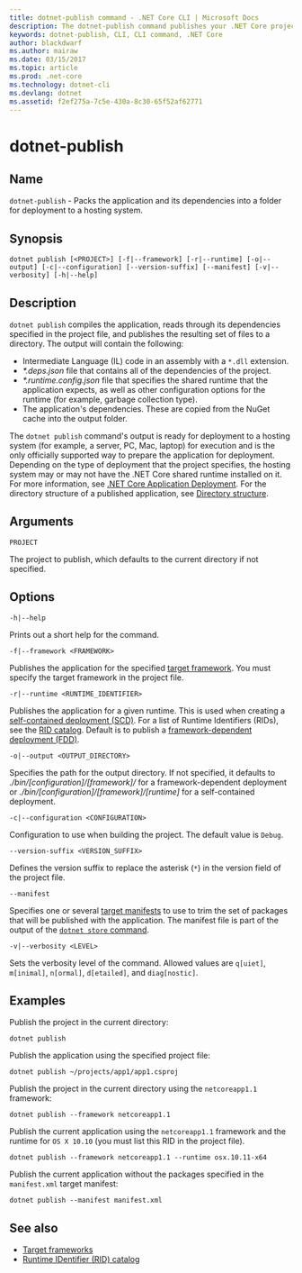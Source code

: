 ```yaml
---
title: dotnet-publish command - .NET Core CLI | Microsoft Docs
description: The dotnet-publish command publishes your .NET Core project into a directory. 
keywords: dotnet-publish, CLI, CLI command, .NET Core
author: blackdwarf
ms.author: mairaw
ms.date: 03/15/2017
ms.topic: article
ms.prod: .net-core
ms.technology: dotnet-cli
ms.devlang: dotnet
ms.assetid: f2ef275a-7c5e-430a-8c30-65f52af62771
---
```


# dotnet-publish

## Name

`dotnet-publish` - Packs the application and its dependencies into a folder for deployment to a hosting system.

## Synopsis

`dotnet publish [<PROJECT>] [-f|--framework] [-r|--runtime] [-o|--output] [-c|--configuration] [--version-suffix] [--manifest] [-v|--verbosity] [-h|--help]`

## Description

`dotnet publish` compiles the application, reads through its dependencies specified in the project file, and publishes the resulting set of files to a directory. The output will contain the following:

* Intermediate Language (IL) code in an assembly with a `*.dll` extension.
* *\*.deps.json* file that contains all of the dependencies of the project.
* *\*.runtime.config.json* file that specifies the shared runtime that the application expects, as well as other configuration options for the runtime (for example, garbage collection type).
* The application's dependencies. These are copied from the NuGet cache into the output folder.

The `dotnet publish` command's output is ready for deployment to a hosting system (for example, a server, PC, Mac, laptop) for execution and is the only officially supported way to prepare the application for deployment. Depending on the type of deployment that the project specifies, the hosting system may or may not have the .NET Core shared runtime installed on it. For more information, see [.NET Core Application Deployment](../deploying/index.md). For the directory structure of a published application, see [Directory structure](https://docs.microsoft.com/en-us/aspnet/core/hosting/directory-structure).

## Arguments

`PROJECT` 

The project to publish, which defaults to the current directory if not specified. 

## Options

`-h|--help`

Prints out a short help for the command.  

`-f|--framework <FRAMEWORK>`

Publishes the application for the specified [target framework](../../standard/frameworks.md). You must specify the target framework in the project file.

`-r|--runtime <RUNTIME_IDENTIFIER>`

Publishes the application for a given runtime. This is used when creating a [self-contained deployment (SCD)](../deploying/index.md#self-contained-deployments-scd). For a list of Runtime Identifiers (RIDs), see the [RID catalog](../rid-catalog.md). Default is to publish a [framework-dependent deployment (FDD)](../deploying/index.md#framework-dependent-deployments-fdd).

`-o|--output <OUTPUT_DIRECTORY>`

Specifies the path for the output directory. If not specified, it defaults to *./bin/[configuration]/[framework]/* for a framework-dependent deployment or *./bin/[configuration]/[framework]/[runtime]* for a self-contained deployment.

`-c|--configuration <CONFIGURATION>`

Configuration to use when building the project. The default value is `Debug`.

`--version-suffix <VERSION_SUFFIX>`

Defines the version suffix to replace the asterisk (`*`) in the version field of the project file.

`--manifest`

Specifies one or several [target manifests](../deploying/runtime-package-store.md) to use to trim the set of packages that will be published with the application. The manifest file is part of the output of the [`dotnet store` command](dotnet-store.md).

`-v|--verbosity <LEVEL>`

Sets the verbosity level of the command. Allowed values are `q[uiet]`, `m[inimal]`, `n[ormal]`, `d[etailed]`, and `diag[nostic]`.

## Examples

Publish the project in the current directory:

`dotnet publish`

Publish the application using the specified project file:

`dotnet publish ~/projects/app1/app1.csproj`
	
Publish the project in the current directory using the `netcoreapp1.1` framework:

`dotnet publish --framework netcoreapp1.1`
	
Publish the current application using the `netcoreapp1.1` framework and the runtime for `OS X 10.10` (you must list this RID in the project file).

`dotnet publish --framework netcoreapp1.1 --runtime osx.10.11-x64`

Publish the current application without the packages specified in the `manifest.xml` target manifest:

`dotnet publish --manifest manifest.xml`

## See also

* [Target frameworks](../../standard/frameworks.md)
* [Runtime IDentifier (RID) catalog](../rid-catalog.md)